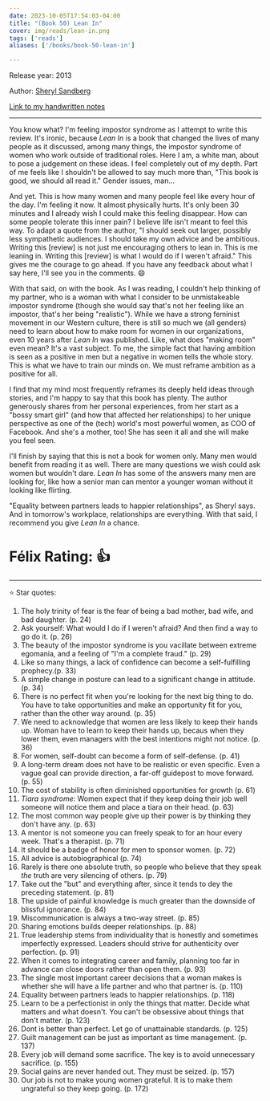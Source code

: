 ```yaml
---
date: 2023-10-05T17:54:03-04:00
title: "(Book 50) Lean In"
cover: img/reads/lean-in.png
tags: ['reads']
aliases: ['/books/book-50-lean-in']

---
```


Release year: 2013

Author: [Sheryl Sandberg](https://www.linkedin.com/in/sheryl-sandberg-5126652/)

[Link to my handwritten notes](https://drive.google.com/file/d/1FM9ZRNUVVv0ZBCuPjdqs3uqiYVoOwoW-/view?usp=drive_link)

---

You know what? I'm feeling impostor syndrome as I attempt to write this
review. It's ironic, because *Lean In* is a book that changed the lives
of many people as it discussed, among many things, the impostor syndrome
of women who work outside of traditional roles. Here I am, a white
man, about to pose a judgement on these ideas. I feel completely out of
my depth. Part of me feels like I shouldn't be allowed to say much more
than, "This book is good, we should all read it." Gender issues, man...

And yet. This is how many women and many people feel like every hour of
the day. I'm feeling it now. It almost physically hurts. It's only been
30 minutes and I already wish I could make this feeling disappear. How
can some people tolerate this inner pain? I believe life isn't meant to
feel this way. To adapt a quote from the author, "I should seek out
larger, possibly less sympathetic audiences. I should take my own advice
and be ambitious. Writing this [review] is not just me encouraging
others to lean in. This is me leaning in. Writing this [review] is what
I would do if I weren't afraid." This gives me the courage to go ahead.
If you have any feedback about what I say here, I'll see you in the
comments. :smile:

With that said, on with the book. As I was reading, I couldn't help
thinking of my partner, who is a woman with what I consider to be
unmistakeable impostor syndrome (though she would say that's not her
feeling like an impostor, that's her being "realistic"). While we have a
strong feminist movement in our Western culture, there is still so much
we (all genders) need to learn about how to make room for women in our
organizations, even 10 years after *Lean In* was published. Like, what
does "making room" even mean? It's a vast subject. To me, the simple
fact that having ambition is seen as a positive in men but a negative in
women tells the whole story. This is what we have to train our minds on.
We must reframe ambition as a positive for all.

I find that my mind most frequently reframes its deeply held ideas
through stories, and I'm happy to say that this book has plenty. The
author generously shares from her personal experiences, from her start
as a "bossy smart girl" (and how that affected her relationships) to her
unique perspective as one of the (tech) world's most powerful women, as
COO of Facebook. And she's a mother, too! She has seen it all and she
will make you feel seen.

I'll finish by saying that this is not a book for women only. Many men
would benefit from reading it as well. There are many questions we wish
could ask women but wouldn't dare. *Lean In* has some of the answers
many men are looking for, like how a senior man can mentor a younger
woman without it looking like flirting.

"Equality between partners leads to happier relationships", as Sheryl
says. And in tomorrow's workplace, relationships are everything. With
that said, I recommend you give *Lean In* a chance.

# Félix Rating: 👍

---

:star: Star quotes:

1. The holy trinity of fear is the fear of being a bad mother, bad wife, and bad daughter. (p. 24)
2. Ask yourself: What would I do if I weren't afraid? And then find a way to go do it. (p. 26)
3. The beauty of the impostor syndrome is you vacillate between extreme egomania, and a feeling of "I'm a complete fraud." (p. 29)
4. Like so many things, a lack of confidence can become a self-fulfilling prophecy.(p. 33)
5. A simple change in posture can lead to a significant change in attitude. (p. 34)
6. There is no perfect fit when you're looking for the next big thing to do. You have to take opportunities and make an opportunity fit for you, rather than the other way around. (p. 35)
7. We need to acknowledge that women are less likely to keep their hands up. Woman have to learn to keep their hands up, becaus when they lower them, even managers with the best intentions might not notice. (p. 36)
8. For women, self-doubt can become a form of self-defense. (p. 41)
9. A long-term dream does not have to be realistic or even specific. Even a vague goal can provide direction, a far-off guidepost to move forward. (p. 55)
10. The cost of stability is often diminished opportunities for growth (p. 61)
11. *Tiara syndrome*: Women expect that if they keep doing their job well someone will notice them and place a tiara on their head. (p. 63)
12. The most common way people give up their power is by thinking they don't have any. (p. 63)
13. A mentor is not someone you can freely speak to for an hour every week. That's a therapist. (p. 71)
13. It should be a badge of honor for men to sponsor women. (p. 72)
14. All advice is autobiographical (p. 74)
15. Rarely is there one absolute truth, so people who believe that they speak *the* truth are very silencing of others. (p. 79)
16. Take out the "but" and everything after, since it tends to dey the preceding statement. (p. 81)
17. The upside of painful knowledge is much greater than the downside of blissful ignorance. (p. 84)
18. Miscommunication is always a two-way street. (p. 85)
19. Sharing emotions builds deeper relationships. (p. 88)
20. True leadership stems from individuality that is honestly and sometimes imperfectly expressed. Leaders should strive for authenticity over perfection. (p. 91)
21. When it comes to integrating career and family, planning too far in advance can close doors rather than open them. (p. 93)
22. The single most important career decisions that a woman makes is whether she will have a life partner and who that partner is. (p. 110)
23. Equality between partners leads to happier relationships. (p. 118)
24. Learn to be a perfectionist in only the things that matter. Decide what matters and what doesn't. You can't be obsessive about things that don't matter. (p. 123)
25. Dont is better than perfect. Let go of unattainable standards. (p. 125)
26. Guilt management can be just as important as time management. (p. 137)
27. Every job will demand some sacrifice. The key is to avoid unnecessary sacrifice. (p. 155)
28. Social gains are never handed out. They must be seized. (p. 157)
29. Our job is not to make young women grateful. It is to make them ungrateful so they keep going. (p. 172)
